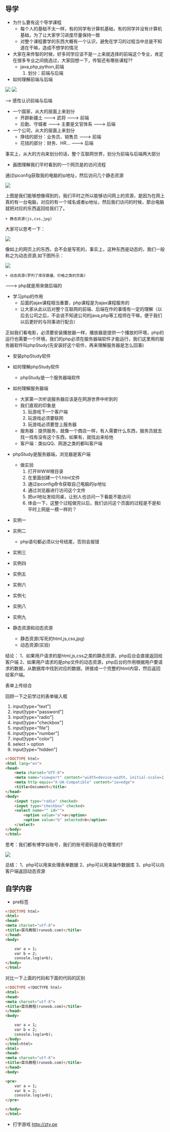 ## 导学
- 为什么要有这个导学课程
    + 每个人的基础不太一样，有的同学有计算机基础，有的同学并没有计算机基础，为了让大家学习进度尽量保持一致
    + 对整个课程要学的东西大概有一个认识，避免在学习的过程当中总是不知道在干嘛，造成不想学的情况
- 大家在来传智的时候，好多同学应该不是一上来就选择的前端这个专业，肯定在很多专业之间挑选过，大家回想一下，传智还有哪些课程??
    + java,php,python,前端
        1. 划分：前端与后端
- 如何理解前端与后端

![](./形象理解前端1.png)
![](./形象理解前端2.png)


--> 感性认识前端与后端
- 一个国家，从大的层面上来划分
    + 开辟新疆土 ---> 武将 ---> 前端
    + 后勤、守城者 ---> 主要是文官体系 ---> 后端
- 一个公司，从大的层面上来划分
    + 挣钱的部分：业务员、销售员 ---> 前端
    + 花钱的部分：财务、HR... ---> 后端

事实上，从大的方向来划分的话，整个互联网世界，划分为前端与后端两大部分

- 画图理解我们平时看到的一个网页是的访问流程
    
通过ipconfig获取我的电脑的ip地址，然后访问几个静态资源

![](./静态服务器.png)

上图是我们能够想像得到的，我们平时之所以能够访问网上的资源，是因为在网上真的有一台电脑，对应的有一个域名或者ip地址，然后我们访问的时候，那台电脑就把对应的东西返回给我们了。

    + 静态资源(js,css,jpg)

大家可以思考一下：

![](./static1.png)

像如上的网页上的东西，会不会是写死的，事实上，这种东西是动态的，我们一般称之为动态资源,如下图所示：

![](./static2.png)

    + 动态资源(罗列了库存数量、价格之类的页面)

---> php就是用来做后端的

- 学习php的作用
    + 后面的ajax课程相当重要，php课程是为ajax课程服务的
    + 让大家从此以后对整个互联网的前端、后端在作的事情有一定的理解（以后去公司之后，不会说不知道公司的java,php等工程师在干嘛，便于我们以后更好的与同事进行配合）

正如我们看电影，必须要安装播放器一样，播放器是提供一个播放的环境，php的运行也需要一个环境，我们的php必须在服务器端软件才能运行，我们这里用的服务器软件叫phpStudy(先安装好这个软件，再来理解服务器是怎么回事)

- 安装phpStudy软件

- 如何理解phpStudy软件
    + phpStudy是一个服务器端软件

- 如何理解服务器端
    + 大家第一次听说服务器应该是在网游世界中听到的
    + 我们直观的印象是
        1. 玩游戏下一个客户端
        2. 玩游戏必须要联网
        3. 玩游戏必须要登上服务器
    + 服务器：提供服务，就像一个商店一样，有人需要什么东西，服务员就去找一找有没有这个东西，如果有，就找出来给他
    + 客户端：类似QQ、网游之类的都叫客户端

- phpStudy是服务器端，浏览器是客户端
    + 做实验
        1. 打开WWW根目录
        2. 在里面创建一个1.html文件
        3. 通过ipconfig命令获取自己电脑的ip地址
        4. 通过浏览器进行访问这个文件
        5. 把url地址发给同桌，让别人也访问一下看能不能访问
        6. 体会一下，这整个过程做完以后，我们访问这个页面的过程是不是和平时上网是一模一样的？

- 实例一

- 实例二
    + php语句都必须以分号结尾，否则会报错

- 实例三

- 实例四

- 实例五

- 实例六

- 实例七

- 实例八

- 实例九

- 静态资源和动态资源
    + 静态资源(写死的html,js,css,jpg)
    + 动态资源(实验)

结论：
1、如果用户请求的是html,js,css之类的静态资源，php后台会直接返回给客户端
2、如果用户请求的是php文件的动态资源，php后台的作用根据用户要请求的数据，从数据库中找到对应的数据，拼接成一个完整的html内容，然后返回给客户端。

表单上传综合

回顾一下之前学过的表单输入框
1. input[type="text"]
2. input[type="password"]
3. input[type="radio"]
4. input[type="checkbox"]
5. input[type="file"]
6. input[type="number"]
7. input[type="color"]
8. select > option
9. input[type="hidden"]

```html
<!DOCTYPE html>
<html lang="en">
<head>
    <meta charset="UTF-8">
    <meta name="viewport" content="width=device-width, initial-scale=1.0">
    <meta http-equiv="X-UA-Compatible" content="ie=edge">
    <title>Document</title>
</head>
<body>
    <input type="radio" checked>
    <input type="checkbox" checked>
    <select name="" id="">
        <option value="a">a</option>
        <option value="b" selected>b</option>
    </select>
</body>
</html>
```

思考：我们都有博学谷账号，我们的账号密码是存在哪里的?

![](./登录逻辑.png)

总结：
1、php可以用来处理表单数据
2、php可以用来操作数据库
3、php可以向客户端返回动态资源

## 自学内容
- pre标签

```html
<!DOCTYPE html>
<html>
<head> 
<meta charset="utf-8"> 
<title>菜鸟教程(runoob.com)</title> 
</head>
<body>

	var a = 1;
	var b = 2;
	console.log(a+b);
</body>
</html>
```

对比一下上面的代码和下面的代码的区别


```html
<!DOCTYPE <!DOCTYPE html>
<html>
<head> 
<meta charset="utf-8"> 
<title>菜鸟教程(runoob.com)</title> 
</head>
<body>

	var a = 1;
	var b = 2;
	console.log(a+b);
</body>
</html>html>
<html>
<head> 
<meta charset="utf-8"> 
<title>菜鸟教程(runoob.com)</title> 
</head>
<body>

<pre>
	var a = 1;
	var b = 2;
	console.log(a+b);
</pre>

</body>
</html>
```

- 打字游戏 http://zty.pe


